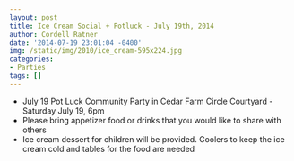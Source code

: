 ```yaml
---
layout: post
title: Ice Cream Social + Potluck - July 19th, 2014
author: Cordell Ratner
date: '2014-07-19 23:01:04 -0400'
img: /static/img/2010/ice_cream-595x224.jpg
categories:
- Parties
tags: []
---
```

* July 19 Pot Luck Community Party in Cedar Farm Circle Courtyard - Saturday July 19, 6pm
* Please bring appetizer food or drinks that you would like to share with others
* Ice cream dessert for children will be provided. Coolers to keep the ice cream cold and tables for the food are needed
